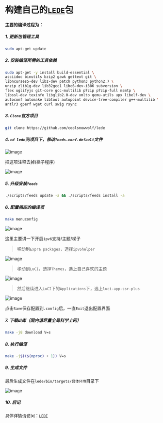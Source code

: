 # 构建自己的[`LEDE`](https://github.com/coolsnowwolf/lede)包

#### 主要的编译过程为：

##### 1. 更新包管理工具

```bash
sudo apt-get update
```

##### 2. 安装编译所需的工具依赖

```bash
sudo apt-get -y install build-essential \
asciidoc binutils bzip2 gawk gettext git \
libncurses5-dev libz-dev patch python3 python2.7 \
unzip zlib1g-dev lib32gcc1 libc6-dev-i386 subversion \
flex uglifyjs git-core gcc-multilib p7zip p7zip-full msmtp \
libssl-dev texinfo libglib2.0-dev xmlto qemu-utils upx libelf-dev \
autoconf automake libtool autopoint device-tree-compiler g++-multilib \
antlr3 gperf wget curl swig rsync
```

##### 3. `Clone`官方项目

```bash
git clone https://github.com/coolsnowwolf/lede
```

##### 4. `cd lede`到项目下，修改`feeds.conf.default`文件

![image](https://user-images.githubusercontent.com/58240137/119229039-92ced500-bb48-11eb-9e90-a1193e46d2d2.png)

把这项注释去掉(梯子程序)

![image](https://user-images.githubusercontent.com/58240137/119229218-7e3f0c80-bb49-11eb-9cac-54c817e00aa0.png)

##### 5. 升级安装`feeds`

```bash
./scripts/feeds update -a && ./scripts/feeds install -a
```

##### 6. 配置相应的编译项

```bash
make menuconfig
```

![image](https://user-images.githubusercontent.com/58240137/119229298-e7bf1b00-bb49-11eb-9627-099498dccea6.png)

这里主要讲一下开启`ipv6`支持/主题/梯子

> 移动到`Expra packages`，选择`ipv6helper`

![image](https://user-images.githubusercontent.com/58240137/119229339-205ef480-bb4a-11eb-9f7d-71aaa9955f6c.png)

> 移动到`LuCI`，选择`Themes`，选上自己喜欢的主题

![image](https://user-images.githubusercontent.com/58240137/119229386-6916ad80-bb4a-11eb-9c2b-134e37013511.png)

> 然后继续进入`LuCI`下的`Applications`下，选上`luci-app-ssr-plus`

![image](https://user-images.githubusercontent.com/58240137/119229454-c01c8280-bb4a-11eb-9ce8-3d10fb93bc7b.png)

点击`Save`保存配置到`.config`后，一直`Exit`退出配置界面

##### 7. 下载dl库（国内请尽量全局科学上网）

```bash
make -j8 download V=s 
```

##### 8. 执行编译

```bash
make -j$(($(nproc) + 1)) V=s
```

##### 9. 生成文件

最后生成文件在`lede/bin/targets/具体环境`目录下

![image](https://user-images.githubusercontent.com/58240137/119229706-cd863c80-bb4b-11eb-95ce-d0a9948f109e.png)

##### 10. 后记

具体详情请访问：[`LEDE`](https://github.com/coolsnowwolf/lede)


